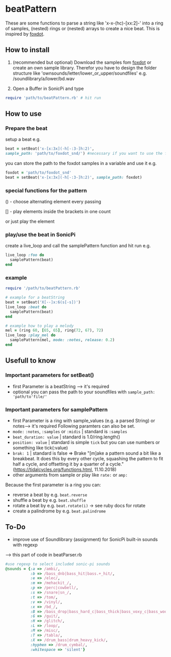 # beatPattern

These are some functions to parse a string like 'x-x-(hc)-[xx:2]-' into a ring of samples, (nested) rings or (nested) arrays to create a nice beat. This is inspired by [foxdot](https://github.com/Qirky/FoxDot).

## How to install
1. (recommended but optional) Download the samples fom [foxdot](https://github.com/Qirky/FoxDot/tree/master/FoxDot/snd) or
create an own sample library. Therefor you have to design the folder structure like 'ownsounds/letter/lower_or_upper/soundfiles' e.g. /soundlibrary/a/lower/bd.wav

2. Open a Buffer in SonicPi and type
```ruby
require 'path/to/beatPattern.rb' # hit run
```

## How to use
### Prepare the beat

setup a beat e.g.
```ruby
beat = setBeat('x-[x:3x](-h[-:3-]h:2)',
sample_path: 'path/to/foxdot_snd/') #necessary if you want to use the foxdot samples
```
you can store the path to the foxdot samples in a variable and use it e.g.
```ruby
foxdot = 'path/to/foxdot_snd'
beat = setBeat('x-[x:3x](-h[-:3-]h:2)', sample_path: foxdot)
```

### special functions for the pattern
() - choose alternating element every passing

[] - play elements inside the brackets in one count

or just play the element

### play/use the beat in SonicPi

create a live_loop and call the samplePattern function and hit run e.g.
```ruby
live_loop :foo do
  samplePattern(beat)
end
```

### example
```ruby
require '/path/to/beatPattern.rb'

# example for a beatString
beat = setBeat('X[--]x:6(s[-s])')
live_loop :beat do
  samplePattern(beat)
end

# example how to play a melody
mel = (ring 60, [65, 65], ring(72, 67), 72)
live_loop :play_mel do
  samplePattern(mel, mode: :notes, release: 0.2)
end
```

## Usefull to know
### Important parameters for setBeat()
* first Parameter is a beatString --> it's required
* optional you can pass the path to your soundfiles with `sample_path: 'path/to'file/'`

### Important parameters for samplePattern
* first Parameter is a ring with sample_values (e.g. a parsed String) or notes--> it's required
Following paramters can also be set.
* `mode:` `:notes`, `:samples` or `:midis` | standard is `:samples`
* `beat_duration: value` | standard is 1.0/ring.length()
* `position: value` | standard is simple `tick` but you can use numbers or something like tick(:value)
* `brak: 1` | standard is false => Brake "[m]ake a pattern sound a bit like a breakbeat. It does this by every other cycle, squashing the pattern to fit half a cycle, and offsetting it by a quarter of a cycle." (https://tidalcycles.org/functions.html, 11.10.2018)  
* other arguments from sample or play like `rate:` or `amp:`

Because the first parameter is a ring you can:
* reverse a beat by e.g. `beat.reverse`
* shuffle a beat by e.g. `beat.shuffle`
* rotate a beat by e.g. `beat.rotate(i)` -> see ruby docs for rotate
* create a palindrome by e.g. `beat.palindrome`

## To-Do
* improve use of Soundlibrary (assignment) for SonicPi built-in sounds with regexp

--> this part of code in beatParser.rb
```ruby
#use regexp to select included sonic-pi sounds
@sounds = {:a => /ambi/,
           :b => /bass_dnb|bass_hit|bass.+_hit/,
           :e => /elec/,
           :m => /mehackit_/,
           :p => /perc|cowbell/,
           :s => /snare|sn_/,
           :t => /tom/,
           :v => /vinyl/,
           :x => /bd_/,
           :B => /bass_drop|bass_hard_c|bass_thick|bass_voxy_c|bass_woodsy/,
           :G => /guit/,
           :H => /glitch/,
           :L => /loop/,
           :M => /misc/,
           :T => /tabla/,
           :X => /drum_bass|drum_heavy_kick/,
           :hyphen => /drum_cymbal/,
           :whitespace => 'silent'}
```
